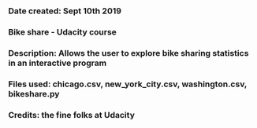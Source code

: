 ### Date created: Sept 10th 2019

### Bike share - Udacity course

### Description: Allows the user to explore bike sharing statistics in an interactive program

### Files used: chicago.csv, new_york_city.csv, washington.csv, bikeshare.py

### Credits: the fine folks at Udacity

